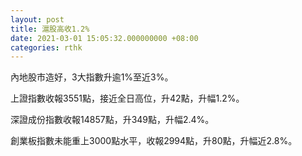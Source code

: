 ```yaml
---
layout: post
title: 滬股高收1.2%
date: 2021-03-01 15:05:32.000000000 +08:00
categories: rthk
---
```


內地股市造好，3大指數升逾1%至近3%。

上證指數收報3551點，接近全日高位，升42點，升幅1.2%。

深證成份指數收報14857點，升349點，升幅2.4%。

創業板指數未能重上3000點水平，收報2994點，升80點，升幅近2.8%。
